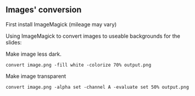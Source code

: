 Images' conversion
------------------
First install ImageMagick (mileage may vary)

Using ImageMagick to convert images to useable backgrounds for the slides:

Make image less dark.
```
convert image.png -fill white -colorize 70% output.png
```

Make image transparent
```
convert image.png -alpha set -channel A -evaluate set 50% output.png
```